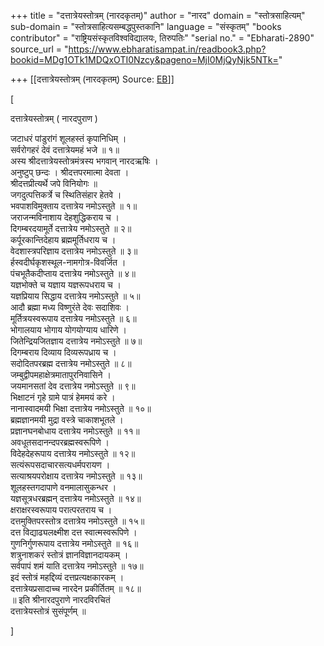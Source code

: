 +++
title = "दत्तात्रेयस्तोत्रम् (नारदकृतम्)"
author = "नारद"
domain = "स्तोत्रसाहित्यम्"
sub-domain = "स्तोत्रसाहित्यसम्बद्धपुस्तकानि"
language = "संस्कृतम्"
"books contributor" = "राष्ट्रियसंस्कृतविश्वविद्यालयः, तिरुपतिः"
"serial no." = "Ebharati-2890"
source_url = "https://www.ebharatisampat.in/readbook3.php?bookid=MDg1OTk1MDQxOTI0Nzcy&pageno=MjI0MjQyNjk5NTk="

+++
[[दत्तात्रेयस्तोत्रम् (नारदकृतम्)	Source: [EB](https://www.ebharatisampat.in/readbook3.php?bookid=MDg1OTk1MDQxOTI0Nzcy&pageno=MjI0MjQyNjk5NTk=)]]

\[













दत्तात्रेयस्तोत्रम् ( नारदपुराण )


जटाधरं पांडुरांगं शूलहस्तं कृपानिधिम् ।  
सर्वरोगहरं देवं दत्तात्रेयमहं भजे ॥ १॥  
अस्य श्रीदत्तात्रेयस्तोत्रमंत्रस्य भगवान् नारदऋषिः ।  
अनुष्टुप् छन्दः । श्रीदत्तपरमात्मा देवता ।  
श्रीदत्तप्रीत्यर्थे जपे विनियोगः ॥  
जगदुत्पत्तिकर्त्रे च स्थितिसंहार हेतवे ।  
भवपाशविमुक्ताय दत्तात्रेय नमोऽस्तुते ॥ १॥  
जराजन्मविनाशाय देहशुद्धिकराय च ।  
दिगम्बरदयामूर्ते दत्तात्रेय नमोऽस्तुते ॥ २॥  
कर्पूरकान्तिदेहाय ब्रह्ममूर्तिधराय च ।  
वेदशास्त्रपरिज्ञाय दत्तात्रेय नमोऽस्तुते ॥ ३॥  
र्हस्वदीर्घकृशस्थूल-नामगोत्र-विवर्जित ।  
पंचभूतैकदीप्ताय दत्तात्रेय नमोऽस्तुते ॥ ४॥  
यज्ञभोक्ते च यज्ञाय यज्ञरूपधराय च ।  
यज्ञप्रियाय सिद्धाय दत्तात्रेय नमोऽस्तुते ॥ ५॥  
आदौ ब्रह्मा मध्य विष्णुरंते देवः सदाशिवः ।  
मूर्तित्रयस्वरूपाय दत्तात्रेय नमोऽस्तुते ॥ ६॥  
भोगालयाय भोगाय योगयोग्याय धारिणे ।  
जितेन्द्रियजितज्ञाय दत्तात्रेय नमोऽस्तुते ॥ ७॥  
दिगम्बराय दिव्याय दिव्यरूपध्राय च ।  
सदोदितपरब्रह्म दत्तात्रेय नमोऽस्तुते ॥ ८॥  
जम्बुद्वीपमहाक्षेत्रमातापुरनिवासिने ।  
जयमानसतां देव दत्तात्रेय नमोऽस्तुते ॥ ९॥  
भिक्षाटनं गृहे ग्रामे पात्रं हेममयं करे ।  
नानास्वादमयी भिक्षा दत्तात्रेय नमोऽस्तुते ॥ १०॥  
ब्रह्मज्ञानमयी मुद्रा वस्त्रे चाकाशभूतले ।  
प्रज्ञानघनबोधाय दत्तात्रेय नमोऽस्तुते ॥ ११॥  
अवधूतसदानन्दपरब्रह्मस्वरूपिणे ।  
विदेहदेहरूपाय दत्तात्रेय नमोऽस्तुते ॥ १२॥  
सत्यंरूपसदाचारसत्यधर्मपरायण ।  
सत्याश्रयपरोक्षाय दत्तात्रेय नमोऽस्तुते ॥ १३॥  
शूलहस्तगदापाणे वनमालासुकन्धर ।  
यज्ञसूत्रधरब्रह्मन् दत्तात्रेय नमोऽस्तुते ॥ १४॥  
क्षराक्षरस्वरूपाय परात्परतराय च ।  
दत्तमुक्तिपरस्तोत्र दत्तात्रेय नमोऽस्तुते ॥ १५॥  
दत्त विद्याढ्यलक्ष्मीश दत्त स्वात्मस्वरूपिणे ।  
गुणनिर्गुणरूपाय दत्तात्रेय नमोऽस्तुते ॥ १६॥  
शत्रुनाशकरं स्तोत्रं ज्ञानविज्ञानदायकम् ।  
सर्वपापं शमं याति दत्तात्रेय नमोऽस्तुते ॥ १७॥  
इदं स्तोत्रं महद्दिव्यं दत्तप्रत्यक्षकारकम् ।  
दत्तात्रेयप्रसादाच्च नारदेन प्रकीर्तितम् ॥ १८॥  
॥ इति श्रीनारदपुराणे नारदविरचितं  
           दत्तात्रेयस्तोत्रं सुसंपूर्णम् ॥










\]
